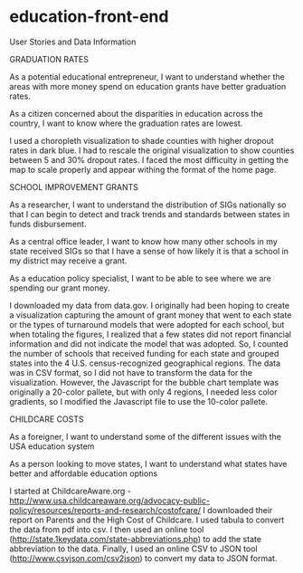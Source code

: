# education-front-end
User Stories and Data Information

GRADUATION RATES
 
As a potential educational entrepreneur, I want to understand whether the areas with more money spend on education grants have better graduation rates.

As a citizen concerned about the disparities in education across the country, I want to know where the graduation rates are lowest.

I used a choropleth visualization to shade counties with higher dropout rates in dark blue.  I had to rescale the original visualization to show counties between 5 and 30% dropout rates.  I faced the most difficulty in getting the map to scale properly and appear withing the format of the home page.

SCHOOL IMPROVEMENT GRANTS

As a researcher, I want to understand the distribution of SIGs nationally so that I can begin to detect and track trends and standards between states in funds disbursement.

As a central office leader, I want to know how many other schools in my state received SIGs so that I have a sense of how likely it is that a school in my district may receive a grant. 

As a education policy specialist, I want to be able to see where we are spending our grant money.

I downloaded my data from data.gov. I originally had been hoping to create a visualization capturing the amount of grant money that went to each state or the types of turnaround models that were adopted for each school, but when totaling the figures, I realized that a few states did not report financial information and did not indicate the model that was adopted. So, I counted the number of schools that received funding for each state and grouped states into the 4 U.S. census-recognized geographical regions. The data was in CSV format, so I did not have to transform the data for the visualization. However, the Javascript for the bubble chart template was originally a 20-color pallete, but with only 4 regions, I needed less color gradients, so I modified the Javascript file to use the 10-color pallete. 

CHILDCARE COSTS

As a foreigner, I want to understand some of the different issues with the USA education system

As a person looking to move states, I want to understand what states have better and affordable education options

I started at ChildcareAware.org - http://www.usa.childcareaware.org/advocacy-public-policy/resources/reports-and-research/costofcare/
I downloaded their report on Parents and the High Cost of Childcare. 
I used tabula to convert the data from pdf into csv. I then used an online tool (http://state.1keydata.com/state-abbreviations.php) to add the state abbreviation to the data. Finally, I used an online CSV to JSON tool (http://www.csvjson.com/csv2json) to convert my data to JSON format.
